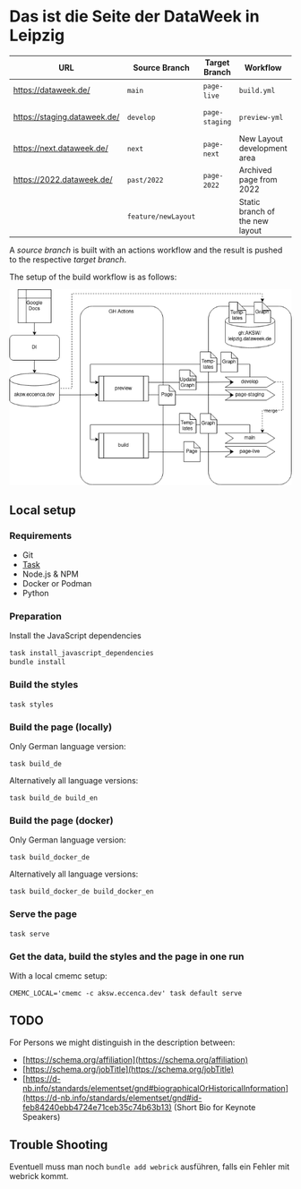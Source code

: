 # Das ist die Seite der DataWeek in Leipzig

| URL     | Source Branch | Target Branch | Workflow | Description |
|---------|---------------|---------------|----------|-------------|
| https://dataweek.de/ | `main` | `page-live` | `build.yml` | Live |
| https://staging.dataweek.de/ | `develop` | `page-staging` | `preview-yml` | Staging/development preview for the Live page  |
| https://next.dataweek.de/ | `next` | `page-next` | New Layout development area |
| https://2022.dataweek.de/ | `past/2022` | `page-2022` | Archived page from 2022 |
| | `feature/newLayout` | | Static branch of the new layout |

A *source branch* is built with an actions workflow and the result is pushed to the respective *target branch*.

The setup of the build workflow is as follows:

![Build Workflow](docu/page-build-setup.png)

## Local setup

### Requirements

- Git
- [Task](https://taskfile.dev/)
- Node.js & NPM
- Docker or Podman
- Python

### Preparation

Install the JavaScript dependencies
```
task install_javascript_dependencies
bundle install
```

### Build the styles

```
task styles
```

### Build the page (locally)

Only German language version:
```
task build_de
```

Alternatively all language versions:

```
task build_de build_en
```

### Build the page (docker)

Only German language version:
```
task build_docker_de
```

Alternatively all language versions:

```
task build_docker_de build_docker_en
```

### Serve the page

```
task serve
```

### Get the data, build the styles and the page in one run

With a local cmemc setup:

```
CMEMC_LOCAL='cmemc -c aksw.eccenca.dev' task default serve
```

## TODO

For Persons we might distinguish in the description between:
- [https://schema.org/affiliation](https://schema.org/affiliation)
- [https://schema.org/jobTitle](https://schema.org/jobTitle)
- [https://d-nb.info/standards/elementset/gnd#biographicalOrHistoricalInformation](https://d-nb.info/standards/elementset/gnd#id-feb84240ebb4724e71ceb35c74b63b13) (Short Bio for Keynote Speakers)

## Trouble Shooting

Eventuell muss man noch `bundle add webrick` ausführen, falls ein Fehler mit webrick kommt.
